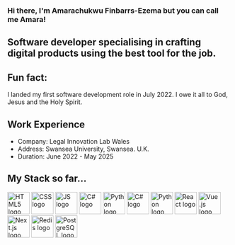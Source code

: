### Hi there, I'm Amarachukwu Finbarrs-Ezema but you can call me Amara!

## Software developer specialising in crafting digital products using the best tool for the job.

## Fun fact: 
I landed my first software development role in July 2022. I owe it all to God, Jesus and the Holy Spirit.

## Work Experience
- Company: Legal Innovation Lab Wales
- Address: Swansea University, Swansea. U.K.
- Duration: June 2022 - May 2025

## My Stack so far...

<img src="Images\html5-icon.png" alt="HTML5 logo" width="50" height="50" /> <img src="Images\css.png" alt="CSS logo" width="50" height="50" /> <img src="Images\JavaScript-logo.png" alt="JS logo" width="50" height="50" /> <img src="Images\c-logo-4.png" alt="C# logo" width="50" height="50" /> <img src="Images\python-2.png" alt="Python logo" width="50" height="50" /> <img src="Images\Rails.png" alt="C# logo" width="50" height="50" /> <img src="Images\ruby.png" alt="Python logo" width="50" height="50" /> <img src="https://upload.wikimedia.org/wikipedia/commons/a/a7/React-icon.svg" alt="React logo" width="50" height="50" /> <img src="https://upload.wikimedia.org/wikipedia/commons/9/95/Vue.js_Logo_2.svg" alt="Vue.js logo" width="50" height="50" /> <img src="https://upload.wikimedia.org/wikipedia/commons/8/8e/Nextjs-logo.svg" alt="Next.js logo" width="50" height="50" /> <img src="https://upload.wikimedia.org/wikipedia/en/6/6b/Redis_Logo.svg" alt="Redis logo" width="50" height="50" /> <img src="https://upload.wikimedia.org/wikipedia/commons/2/29/Postgresql_elephant.svg" alt="PostgreSQL logo" width="50" height="50" /> 
